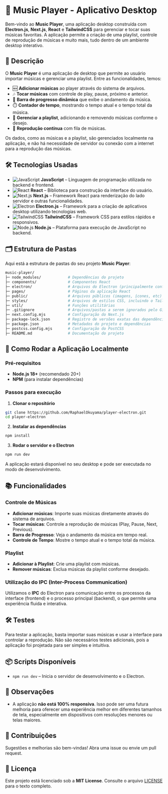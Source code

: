 # 🎵 Music Player - Aplicativo Desktop

Bem-vindo ao **Music Player**, uma aplicação desktop construída com **Electron.js**, **Next.js**, **React** e **TailwindCSS** para gerenciar e tocar suas músicas favoritas. A aplicação permite a criação de uma playlist, controle de reprodução de músicas e muito mais, tudo dentro de um ambiente desktop interativo.

## 📝 Descrição

O **Music Player** é uma aplicação de desktop que permite ao usuário importar músicas e gerenciar uma playlist. Entre as funcionalidades, temos:

- 🆕 **Adicionar músicas** ao player através do sistema de arquivos.
- 🎶 **Tocar músicas** com controle de play, pause, próximo e anterior.
- 🔄 **Barra de progresso dinâmica** que exibe o andamento da música.
- ⏱️ **Contador de tempo**, mostrando o tempo atual e o tempo total da música.
- 📝 **Gerenciar a playlist**, adicionando e removendo músicas conforme o desejo.
- 🎵 **Reprodução contínua** com fila de músicas.

Os dados, como as músicas e a playlist, são gerenciados localmente na aplicação, e não há necessidade de servidor ou conexão com a internet para a reprodução das músicas.

## 🛠️ Tecnologias Usadas

- ![JavaScript](https://img.shields.io/badge/JavaScript-F7DF1E?style=for-the-badge&logo=javascript&logoColor=white) **JavaScript** – Linguagem de programação utilizada no backend e frontend.
- ![React](https://img.shields.io/badge/React-61DAFB?style=for-the-badge&logo=react&logoColor=black) **React** – Biblioteca para construção da interface do usuário.
- ![Next.js](https://img.shields.io/badge/Next.js-000000?style=for-the-badge&logo=next.js&logoColor=white) **Next.js** – Framework React para renderização do lado servidor e outras funcionalidades.
- ![Electron](https://img.shields.io/badge/Electron-47848F?style=for-the-badge&logo=electron&logoColor=white) **Electron.js** – Framework para a criação de aplicativos desktop utilizando tecnologias web.
- ![TailwindCSS](https://img.shields.io/badge/TailwindCSS-06B6D4?style=for-the-badge&logo=tailwindcss&logoColor=white) **TailwindCSS** – Framework CSS para estilos rápidos e responsivos.
- ![Node.js](https://img.shields.io/badge/Node.js-339933?style=for-the-badge&logo=node.js&logoColor=white) **Node.js** – Plataforma para execução de JavaScript no backend.

## 🗂️ Estrutura de Pastas

Aqui está a estrutura de pastas do seu projeto **Music Player**:

```bash
music-player/
├─ node_modules/            # Dependências do projeto
├─ components/              # Componentes React
├─ electron/                # Arquivos do Electron (principalmente configuração)
├─ pages/                   # Páginas da aplicação React
├─ public/                  # Arquivos públicos (imagens, ícones, etc)
├─ styles/                  # Arquivos de estilos CSS, incluindo o Tailwind
├─ util/                    # Funções utilitárias
├─ .gitignore               # Arquivos/pastas a serem ignorados pelo Git
├─ next.config.mjs          # Configuração do Next.js
├─ package-lock.json        # Registro de versões exatas das dependências
├─ package.json             # Metadados do projeto e dependências
├─ postcss.config.mjs       # Configuração do PostCSS
├─ README.md                # Documentação do projeto
````

## 🚀 Como Rodar a Aplicação Localmente

### Pré-requisitos

* **Node.js 18+** (recomendado 20+)
* **NPM** (para instalar dependências)

### Passos para execução

1. **Clonar o repositório**

```bash
git clone https://github.com/RaphaelOkuyama/player-electron.git
cd player-electron
```

2. **Instalar as dependências**

```bash
npm install
```

3. **Rodar o servidor e o Electron**

```bash
npm run dev
```

A aplicação estará disponível no seu desktop e pode ser executada no modo de desenvolvimento.

## 📚 Funcionalidades

### **Controle de Músicas**

* **Adicionar músicas**: Importe suas músicas diretamente através do sistema de arquivos.
* **Tocar músicas**: Controle a reprodução de músicas (Play, Pause, Next, Previous).
* **Barra de Progresso**: Veja o andamento da música em tempo real.
* **Controle de Tempo**: Mostre o tempo atual e o tempo total da música.

### **Playlist**

* **Adicionar à Playlist**: Crie uma playlist com músicas.
* **Remover músicas**: Exclua músicas da playlist conforme desejado.

### **Utilização do IPC (Inter-Process Communication)**

Utilizamos o **IPC** do Electron para comunicação entre os processos da interface (frontend) e o processo principal (backend), o que permite uma experiência fluida e interativa.

## 🛠️ Testes

Para testar a aplicação, basta importar suas músicas e usar a interface para controlar a reprodução. Não são necessários testes adicionais, pois a aplicação foi projetada para ser simples e intuitiva.

## 📦 Scripts Disponíveis

* `npm run dev` – Inicia o servidor de desenvolvimento e o Electron.

## 📝 Observações

* A aplicação **não está 100% responsiva**. Isso pode ser uma futura melhoria para oferecer uma experiência melhor em diferentes tamanhos de tela, especialmente em dispositivos com resoluções menores ou telas maiores.

## 🤝 Contribuições

Sugestões e melhorias são bem-vindas! Abra uma issue ou envie um pull request.

## 📄 Licença

Este projeto está licenciado sob a **MIT License**. Consulte o arquivo [LICENSE](./LICENSE) para o texto completo.
